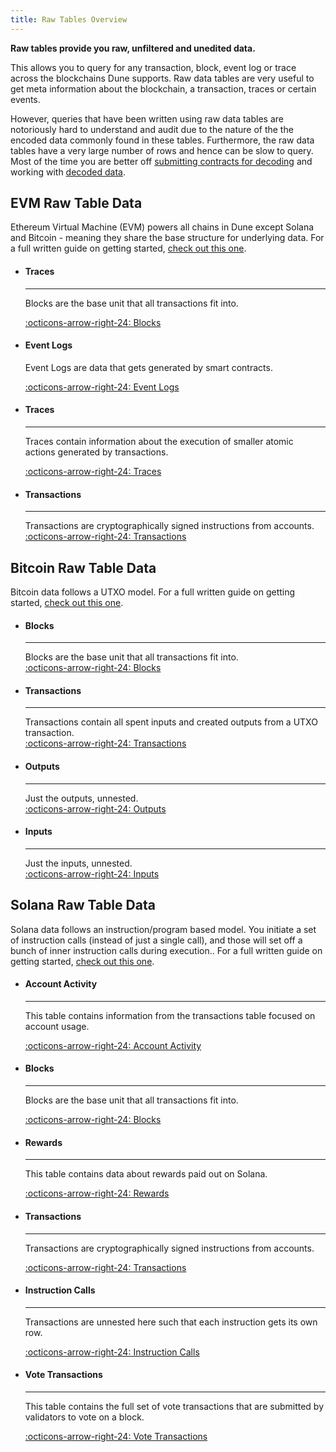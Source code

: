 ```yaml
---
title: Raw Tables Overview
---
```


**Raw tables provide you raw, unfiltered and unedited data.**

This allows you to query for any transaction, block, event log or trace across the blockchains Dune supports.  Raw data tables are very useful to get meta information about the blockchain, a transaction, traces or certain events.

However, queries that have been written using raw data tables are notoriously hard to understand and audit due to the nature of the the encoded data commonly found in these tables. Furthermore, the raw data tables have a very large number of rows and hence can be slow to query. Most of the time you are better off [submitting contracts for decoding](../../app/decoding-contracts.md) and working with [decoded data](../decoded/index.md).

## EVM Raw Table Data

Ethereum Virtual Machine (EVM) powers all chains in Dune except Solana and Bitcoin - meaning they share the base structure for underlying data. For a full written guide on getting started, [check out this one](https://web3datadegens.substack.com/p/a-basic-wizard-guide-to-dune-sql).

<div class="grid cards" markdown>

-   #### Traces

    ---

    Blocks are the base unit that all transactions fit into.

    [:octicons-arrow-right-24: Blocks](blocks.md)

-   #### Event Logs

    Event Logs are data that gets generated by smart contracts.

    [:octicons-arrow-right-24: Event Logs](event-logs.md)

-   #### Traces

    ---

    Traces contain information about the execution of smaller atomic actions generated by transactions.

    [:octicons-arrow-right-24: Traces](traces.md)

-   #### Transactions  
    
    ---  
    
    Transactions are cryptographically signed instructions from accounts.  
    [:octicons-arrow-right-24: Transactions](transactions.md)

</div>

## Bitcoin Raw Table Data

Bitcoin data follows a UTXO model. For a full written guide on getting started, [check out this one](https://web3datadegens.substack.com/p/how-to-analyze-bitcoin-data-with).

<div class="grid cards" markdown>

-   #### Blocks

    ---

    Blocks are the base unit that all transactions fit into.  
    [:octicons-arrow-right-24: Blocks](blocks.md)

-   #### Transactions

    ---

    Transactions contain all spent inputs and created outputs from a UTXO transaction.  
    [:octicons-arrow-right-24: Transactions](transactions.md)

-   #### Outputs

    ---

    Just the outputs, unnested.  
    [:octicons-arrow-right-24: Outputs](outputs.md)

-   #### Inputs

    ---

    Just the inputs, unnested.  
    [:octicons-arrow-right-24: Inputs](inputs.md)
</div>

## Solana Raw Table Data

Solana data follows an instruction/program based model. You initiate a set of instruction calls (instead of just a single call), and those will set off a bunch of inner instruction calls during execution.. For a full written guide on getting started, [check out this one](https://web3datadegens.substack.com/p/how-to-analyze-bitcoin-data-with).

<div class="grid cards" markdown>

-   #### Account Activity

    ---

    This table contains information from the transactions table focused on account usage.

    [:octicons-arrow-right-24: Account Activity](account-activity.md)

-   #### Blocks

    ---

    Blocks are the base unit that all transactions fit into.

    [:octicons-arrow-right-24: Blocks](blocks.md)

-   #### Rewards

    ---

    This table contains data about rewards paid out on Solana.

    [:octicons-arrow-right-24: Rewards](rewards.md)

-   #### Transactions

    ---

    Transactions are cryptographically signed instructions from accounts.

    [:octicons-arrow-right-24: Transactions](transactions.md)

-   #### Instruction Calls

    ---

    Transactions are unnested here such that each instruction gets its own row.
    
    [:octicons-arrow-right-24: Instruction Calls](instruction-calls.md)

-   #### Vote Transactions

    ---

    This table contains the full set of vote transactions that are submitted by validators to vote on a block.

    [:octicons-arrow-right-24: Vote Transactions](vote-transactions.md)
</div>
